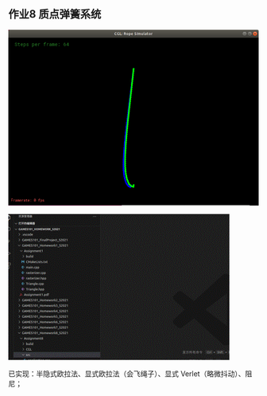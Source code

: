 ## 作业8 质点弹簧系统

![](./images/HW8.png)

![](./images/HW8.gif)

已实现：半隐式欧拉法、显式欧拉法（会飞绳子）、显式 Verlet（略微抖动）、阻尼；
